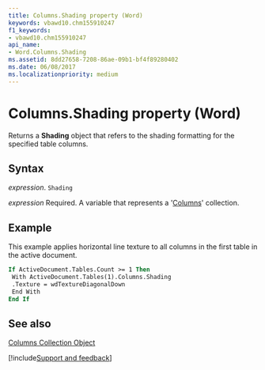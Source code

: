 ```yaml
---
title: Columns.Shading property (Word)
keywords: vbawd10.chm155910247
f1_keywords:
- vbawd10.chm155910247
api_name:
- Word.Columns.Shading
ms.assetid: 8dd27658-7208-86ae-09b1-bf4f89280402
ms.date: 06/08/2017
ms.localizationpriority: medium
---
```



# Columns.Shading property (Word)

Returns a **Shading** object that refers to the shading formatting for the specified table columns.


## Syntax

_expression_. `Shading`

_expression_ Required. A variable that represents a '[Columns](Word.columns.md)' collection.


## Example

This example applies horizontal line texture to all columns in the first table in the active document.


```vb
If ActiveDocument.Tables.Count >= 1 Then 
 With ActiveDocument.Tables(1).Columns.Shading 
 .Texture = wdTextureDiagonalDown 
 End With 
End If
```


## See also


[Columns Collection Object](Word.columns.md)

[!include[Support and feedback](~/includes/feedback-boilerplate.md)]